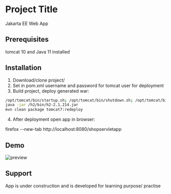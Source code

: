 
# Project Title

Jakarta EE Web App

## Prerequisites
tomcat 10 and Java 11 installed

## Installation

1. Download/clone project/
2. Set in pom.xml username and password for tomcat user for deployment
3. Build project, deploy generated war:
```bash
/opt/tomcat/bin/startup.sh; /opt/tomcat/bin/shutdown.sh; /opt/tomcat/bin/startup.sh
java -jar /h2/bin/h2-2.1.214.jar
mvn clean package tomcat7:redeploy
```
4. After deployment open app in browser:

firefox --new-tab http://localhost:8080/shopservletapp

## Demo
![preview](https://user-images.githubusercontent.com/110842572/193664356-9f586136-110a-442f-bb85-abac5a724b11.gif)

## Support
App is under construction and is developed for learning purpose/ practise
